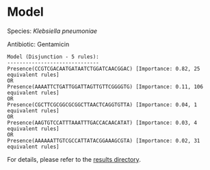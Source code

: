 
# Model

Species: *Klebsiella pneumoniae*

Antibiotic: Gentamicin

```
Model (Disjunction - 5 rules):
------------------------------
Presence(CCGTCGACAATGATAATCTGGATCAACGGAC) [Importance: 0.82, 25 equivalent rules]
OR
Presence(AAAATTCTGATTGGATTAGTTGTTCGGGGTG) [Importance: 0.11, 106 equivalent rules]
OR
Presence(CGCTTCGCGGCGCGGCTTAACTCAGGTGTTA) [Importance: 0.04, 1 equivalent rules]
OR
Presence(AAGTGTCCATTTAAATTTGACCACAACATAT) [Importance: 0.03, 4 equivalent rules]
OR
Presence(AAAAAATTGTCGCCATTATACGGAAAGCGTA) [Importance: 0.02, 31 equivalent rules]

```

For details, please refer to the [results directory](../../../../../results/scm_b/klebsiella%20pneumoniae/gentamicin/repeat_6/).

